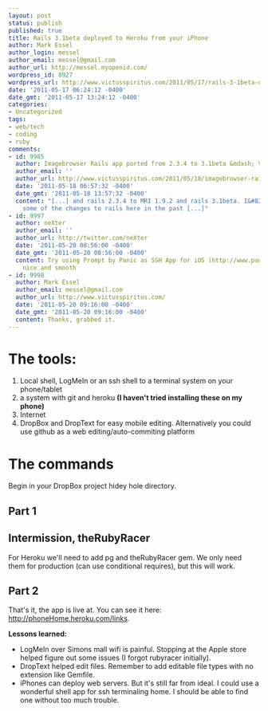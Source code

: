 ```yaml
---
layout: post
status: publish
published: true
title: Rails 3.1beta deployed to Heroku from your iPhone
author: Mark Essel
author_login: messel
author_email: messel@gmail.com
author_url: http://messel.myopenid.com/
wordpress_id: 8927
wordpress_url: http://www.victusspiritus.com/2011/05/17/rails-3-1beta-deployed-to-heroku-from-your-iphone/
date: '2011-05-17 06:24:12 -0400'
date_gmt: '2011-05-17 13:24:12 -0400'
categories:
- Uncategorized
tags:
- web/tech
- coding
- ruby
comments:
- id: 9985
  author: Imagebrowser Rails app ported from 2.3.4 to 3.1beta &mdash; Victus Spiritus
  author_email: ''
  author_url: http://www.victusspiritus.com/2011/05/18/imagebrowser-rails-app-ported-from-2-3-4-to-3-1beta/
  date: '2011-05-18 06:57:32 -0400'
  date_gmt: '2011-05-18 13:57:32 -0400'
  content: "[...] and rails 2.3.4 to MRI 1.9.2 and rails 3.1beta. I&#8217;ve discussed
    some of the changes to rails here in the past [...]"
- id: 9997
  author: neXter
  author_email: ''
  author_url: http://twitter.com/neXter
  date: '2011-05-20 08:56:00 -0400'
  date_gmt: '2011-05-20 08:56:00 -0400'
  content: Try using Prompt by Panic as SSH App for iOS (http://www.panic.com/blog/2011/04/introducing-prompt-ssh-for-ios/)
    nice and smooth
- id: 9998
  author: Mark Essel
  author_email: messel@gmail.com
  author_url: http://www.victusspiritus.com/
  date: '2011-05-20 09:16:00 -0400'
  date_gmt: '2011-05-20 09:16:00 -0400'
  content: Thanks, grabbed it.
---
```

<h1>The tools:</h1>
<ol>
<li>Local shell, LogMeIn or an ssh shell to a terminal system on your phone/tablet</li>
<li>a system with git and heroku <strong>(I haven't tried installing these on my phone)</strong></li>
<li>Internet</li>
<li>DropBox and DropText for easy mobile editing. Alternatively you could use github as a web editing/auto-commiting platform</li>
</ol>
<h1>The commands</h1>
<p>Begin in your DropBox project hidey hole directory.</p>
<h2>Part 1</h2>
<p><script src="https://gist.github.com/976382.js"> </script></p>
<h2>Intermission, theRubyRacer</h2>
<p>For Heroku we'll need to add pg and theRubyRacer gem. We only need them for production (can use conditional requires), but this  will work. </p>
<p><script src="https://gist.github.com/976408.js"> </script></p>
<h2>Part 2</h2>
<p><script src="https://gist.github.com/976391.js"> </script></p>
<p>That's it, the app is live at. You can see it here: <a href="http://phoneHome.heroku.com/links">http://phoneHome.heroku.com/links</a>.</p>
<p><b>Lessons learned:</b></p>
<ul>
<li>LogMeIn over Simons mall wifi is painful. Stopping at the Apple store helped figure out some issues (I forgot rubyracer initially).</li>
<li>DropText helped edit files. Remember to add editable file types with no extension like Gemfile.</li>
<li>iPhones can deploy web servers. But it's still far from ideal. I could use a wonderful shell app for ssh terminaling home. I should be able to find one without too much trouble.</li>
</ul>
<p><script type="text/javascript" src="https://ajax.googleapis.com/ajax/libs/jquery/1.5.1/jquery.min.js"></script><br />
<script type="text/javascript" src="https://ajax.googleapis.com/ajax/libs/jqueryui/1.8.10/jquery-ui.min.js"></script><br />
<script type="text/javascript"<br />
src="https://gist.github.com/raw/949945/1468755b2659aa0206ef4b0060100b152f44a8d3/growingdivs.js"></script></p>
